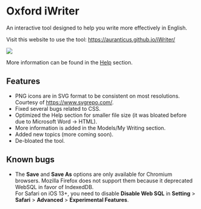 # Oxford iWriter
An interactive tool designed to help you write more effectively in English.

Visit this website to use the tool: https://auranticus.github.io/iWriter/

![](https://i.imgur.com/Wi3eQVH.png)

More information can be found in the [Help](https://auranticus.github.io/iWriter/help.html) section.

## Features
- PNG icons are in SVG format to be consistent on most resolutions. Courtesy of https://www.svgrepo.com/.
- Fixed several bugs related to CSS.
- Optimized the Help section for smaller file size (it was bloated before due to Microsoft Word -> HTML).
- More information is added in the Models/My Writing section.
- Added new topics (more coming soon).
- De-bloated the tool.

## Known bugs
- The **Save** and **Save As** options are only available for Chromium browsers. Mozilla Firefox does not support them because it deprecated WebSQL in favor of IndexedDB.  
For Safari on iOS 13+, you need to disable **Disable Web SQL** in **Setting** > **Safari** > **Advanced** > **Experimental Features**.
